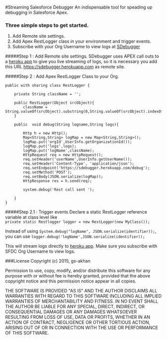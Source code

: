 #Streaming Salesforce Debugger
An indispensable tool for speading up debugging in Salesforce Apex.

### Three simple steps to get started.
1. Add Remote site settings.
2. Add Apex RestLogger class in your environment and trigger events.
3. Subscribe with your Org Username to view logs at [SDebugger](https://sdebugger.herokuapp.com)

#####Step 1 : Add Remote site settings.
SDebugger uses APEX call outs to a [heroku app](https://sdebugger.herokuapp.com) to give you live streaming of logs, so it is necessary you add this URL https://sdebugger.herokuapp.com as remote site.

#####Step 2 : Add Apex RestLogger Class to your Org.
```
public with sharing class RestLogger {
	
	private String className = '';
		
	public RestLogger(Object srcObject){
		className = String.valueOf(srcObject).substring(0,String.valueOf(srcObject).indexOf(':'));
	}

	public  void debug(String logname,String logs){
		
		Http h = new Http(); 
		Map<String,String> logMap = new Map<String,String>();
		logMap.put('orgId',UserInfo.getOrganizationId());
		logMap.put('logs',logs);
		logMap.put('logName',className);
	 	HttpRequest req = new HttpRequest();
	 	req.setHeader('userName',UserInfo.getUserName());
	  	req.setHeader('Content-Type', 'application/json');
	 	req.setEndpoint('https://sdebugger.herokuapp.com/debug');
		req.setMethod('POST');
		req.setBody(JSON.serialize(logMap));
		HttpResponse res = h.send(req);
		
		system.debug('Rest call sent ');
		
	}	
}
```
#####Step 2.1 : Trigger events 
Declare a static RestLogger reference variable at class level like    
```private static Restlogger logger = new RestLogger(new MyClass());```

Instead of using ```System.debug("logName", JSON.serialize(identifier));```, you can use ```logger.debug('logName',JSON.serialize(identifier));```

This will stream logs directly to [heroku app](https://sdebugger.herokuapp.com). Make sure you subscribe with SFDC Org Username to view logs.

 
###License
Copyright (c) 2015, gs-akhan

Permission to use, copy, modify, and/or distribute this software for any purpose with or without fee is hereby granted, provided that the above copyright notice and this permission notice appear in all copies.

THE SOFTWARE IS PROVIDED "AS IS" AND THE AUTHOR DISCLAIMS ALL WARRANTIES WITH REGARD TO THIS SOFTWARE INCLUDING ALL IMPLIED WARRANTIES OF MERCHANTABILITY AND FITNESS. IN NO EVENT SHALL THE AUTHOR BE LIABLE FOR ANY SPECIAL, DIRECT, INDIRECT, OR CONSEQUENTIAL DAMAGES OR ANY DAMAGES WHATSOEVER RESULTING FROM LOSS OF USE, DATA OR PROFITS, WHETHER IN AN ACTION OF CONTRACT, NEGLIGENCE OR OTHER TORTIOUS ACTION, ARISING OUT OF OR IN CONNECTION WITH THE USE OR PERFORMANCE OF THIS SOFTWARE.
